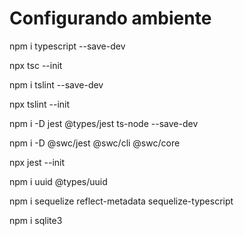 # Configurando ambiente

npm i typescript --save-dev

npx tsc --init

npm i tslint --save-dev

npx tslint --init

npm i -D jest @types/jest ts-node --save-dev

npm i -D @swc/jest @swc/cli @swc/core

npx jest --init

npm i uuid @types/uuid

npm i sequelize reflect-metadata sequelize-typescript

npm i sqlite3
